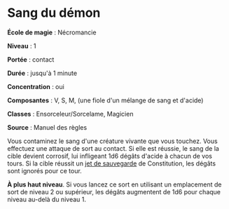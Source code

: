# Sang du démon

**École de magie** : Nécromancie

**Niveau** : 1

**Portée** : contact

**Durée** : jusqu'à 1 minute

**Concentration** : oui

**Composantes** : V, S, M, (une fiole d'un mélange de sang et d'acide)

**Classes** : Ensorceleur/Sorcelame, Magicien

**Source** : Manuel des règles

Vous contaminez le sang d'une créature vivante que vous touchez. Vous effectuez une attaque de sort au contact. Si elle est réussie, le sang de la cible devient corrosif, lui infligeant 1d6 dégâts d'acide à chacun de vos tours. Si la cible réussit un [jet de sauvegarde](/utiliser-les-caracteristiques/#jets-de-sauvegarde) de Constitution, les dégâts sont ignorés pour ce tour.

**À plus haut niveau**. Si vous lancez ce sort en utilisant un emplacement de sort de niveau 2 ou supérieur, les dégâts augmentent de 1d6 pour chaque niveau au-delà du niveau 1.
